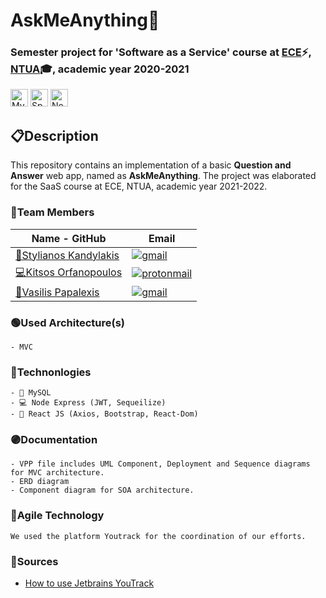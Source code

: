 # <b> AskMeAnything🎇</b>
### Semester project for 'Software as a Service' course at [ECE](https://www.ece.ntua.gr/en)⚡, [NTUA](https://www.ntua.gr/en)🎓, academic year 2020-2021

<img alt="MySQL" src = "https://img.shields.io/badge/MySQL-1136AA?style=for-the-badge&logo=MySQL&logoColor=white" height="28"> <img alt="Spark SQL" src = "https://img.shields.io/badge/React-20232A?style=for-the-badge&logo=react&logoColor=61DAFB" height="28"> <img alt="Node Express" src = "https://img.shields.io/badge/Express.js-404D59?style=for-the-badge" height="28">

## 📋**Description**

This repository contains an implementation of a basic **Question and Answer** web app, named as **AskMeAnything**. The project was elaborated for the SaaS course at ECE, NTUA, academic year 2021-2022.


### 👔Team Members

| Name - GitHub                                     | Email                   |
|----------------------------------------------------------------|-------------------------|
| [🔐Stylianos Kandylakis](https://github.com/stylkand/) |  <a href = "mailto:stelkcand@gmail.com" target="_blank"><img alt="gmail" src = "https://img.shields.io/badge/Gmail-D14836?style=for-the-badge&logo=gmail&logoColor=white">   |
| [💻Kitsos Orfanopoulos](https://github.com/kitsorfan)               | <a href = "mailto:kitsorfan@protonmail.com" target="_blank"><img alt="protonmail" src = "https://img.shields.io/badge/ProtonMail-8B89CC?style=for-the-badge&logo=protonmail&logoColor=white" ></a>|
| [🎨Vasilis Papalexis](https://github.com/vaspapa)                 | <a href = "mailto:billpapalexis@gmail.com" target="_blank"><img alt="gmail" src = "https://img.shields.io/badge/Gmail-D14836?style=for-the-badge&logo=gmail&logoColor=white">      |


###  🟢Used Architecture(s)
    - MVC

    
###  🔵Technonlogies
    - 🔐 MySQL
    - 💻 Node Express (JWT, Sequeilize)
    - 🎨 React JS (Axios, Bootstrap, React-Dom)

###  🟣Documentation

    - VPP file includes UML Component, Deployment and Sequence diagrams for MVC architecture.
    - ERD diagram 
    - Component diagram for SOA architecture.

###  🔴Agile Technology
    We used the platform Youtrack for the coordination of our efforts.

### **🔗Sources**
- [How to use Jetbrains YouTrack](https://www.jetbrains.com/help/youtrack/)
